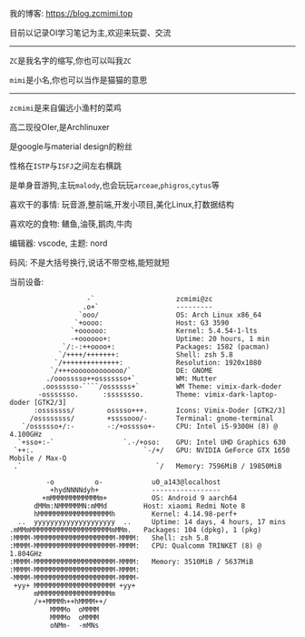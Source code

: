 我的博客: https://blog.zcmimi.top

目前以记录OI学习笔记为主,欢迎来玩耍、交流

---

`ZC`是我名字的缩写,你也可以叫我`ZC`

`mimi`是小名,你也可以当作是猫猫的意思

---

`zcmimi`是来自偏远小渔村的菜鸡

高二现役OIer,是Archlinuxer

是google与material design的粉丝

性格在`ISTP`与`ISFJ`之间左右横跳

是单身音游狗,主玩`malody`,也会玩玩`arceae`,`phigros`,`cytus`等

喜欢干的事情: 玩音游,整前端,开发小项目,美化Linux,打数据结构

喜欢吃的食物: 鳝鱼,油筷,鹅肉,牛肉

编辑器: vscode, 主题: nord

码风: 不是大括号换行,说话不带空格,能短就短

当前设备: 

```text
                   -`                    zcmimi@zc 
                  .o+`                   --------- 
                 `ooo/                   OS: Arch Linux x86_64 
                `+oooo:                  Host: G3 3590 
               `+oooooo:                 Kernel: 5.4.54-1-lts 
               -+oooooo+:                Uptime: 20 hours, 1 min 
             `/:-:++oooo+:               Packages: 1582 (pacman) 
            `/++++/+++++++:              Shell: zsh 5.8 
           `/++++++++++++++:             Resolution: 1920x1080 
          `/+++ooooooooooooo/`           DE: GNOME 
         ./ooosssso++osssssso+`          WM: Mutter 
        .oossssso-````/ossssss+`         WM Theme: vimix-dark-doder 
       -osssssso.      :ssssssso.        Theme: vimix-dark-laptop-doder [GTK2/3] 
      :osssssss/        osssso+++.       Icons: Vimix-Doder [GTK2/3] 
     /ossssssss/        +ssssooo/-       Terminal: gnome-terminal 
   `/ossssso+/:-        -:/+osssso+-     CPU: Intel i5-9300H (8) @ 4.100GHz 
  `+sso+:-`                 `.-/+oso:    GPU: Intel UHD Graphics 630 
 `++:.                           `-/+/   GPU: NVIDIA GeForce GTX 1650 Mobile / Max-Q 
 .`                                 `/   Memory: 7596MiB / 19850MiB
```

```text                                                                                                          
         -o          o-            u0_a143@localhost
          +hydNNNNdyh+             -----------------
        +mMMMMMMMMMMMMm+           OS: Android 9 aarch64
      dMMm:NMMMMMMN:mMMd         Host: xiaomi Redmi Note 8
      hMMMMMMMMMMMMMMMMMMh         Kernel: 4.14.98-perf+
  ..  yyyyyyyyyyyyyyyyyyyy  ..     Uptime: 14 days, 4 hours, 17 mins
.mMMmMMMMMMMMMMMMMMMMMMMMmMMm.   Packages: 104 (dpkg), 1 (pkg)
:MMMM-MMMMMMMMMMMMMMMMMMMM-MMMM:   Shell: zsh 5.8
:MMMM-MMMMMMMMMMMMMMMMMMMM-MMMM:   CPU: Qualcomm TRINKET (8) @ 1.804GHz
:MMMM-MMMMMMMMMMMMMMMMMMMM-MMMM:   Memory: 3510MiB / 5637MiB
:MMMM-MMMMMMMMMMMMMMMMMMMM-MMMM:
-MMMM-MMMMMMMMMMMMMMMMMMMM-MMMM-
 +yy+ MMMMMMMMMMMMMMMMMMMM +yy+
      mMMMMMMMMMMMMMMMMMMm
      /++MMMMh++hMMMM++/
          MMMMo  oMMMM
          MMMMo  oMMMM
          oNMm-  -mMNs
```
